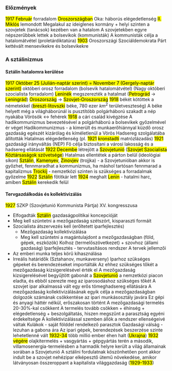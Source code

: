 ### Előzmények
<mark class="hltr-orange">1917 Február</mark> forradalom <mark class="hltr-green">Oroszországban</mark>
Oka: háborús elégedetlenség
<mark class="hltr-cyan">II. Miklós</mark> lemondott
Megalakul az ideiglenes kormány + helyi szinten a szovjetek (tanácsok) kezében van a hatalom
A szovjetekben egyre népszerűbbek lettek a bolsevikok (kommunisták)
A kommunisták célja a hatalomátvétel (proletárdiktatúra)
<mark class="hltr-orange">1903</mark> Oroszországi Szociáldemokrata Párt kettévált mensevikekre és bolsevikekre
### A sztálinizmus
#### Sztálin hatalomra kerülése
<mark class="hltr-orange">1917 Október 25 (Julián-naptár szerint) = November 7 (Gergely-naptár szerint)</mark> októberi orosz forradalom (bolsevik hatalomátvétel)
(Nagy októberi szocialista forradalom)
<mark class="hltr-cyan">Leninék</mark> megszerezték a hatalmat (<mark class="hltr-green">Petrográd</mark> → <mark class="hltr-green">Leningrád</mark>)
<mark class="hltr-green">Oroszország</mark> → <mark class="hltr-green">Szovjet-Oroszország</mark>
<mark class="hltr-orange">1918</mark> békét kötöttek a németekkel (<mark class="hltr-green">breszt-litovszki</mark> béke, 780 ezer $km^2$ területveszteség)
A béke helyett még a világháborúnál is pusztítóbb polgárháború szakadt a nép nyakába
Vörösök ↔ fehérek
<mark class="hltr-orange">1918</mark> a cári család kivégzése
A hadikommunizmus bevezetésével  a polgárháború a bolsevikek győzelmével ér véget
Hadikommunizmus - a kimerült és munkaerőhiánnyal küzdő orosz gazdaság egészét kizárólag és kíméletlenül a Vörös Hadsereg szolgálatába állították
Hatalmas elégedetlenség (pl. <mark class="hltr-orange">1921</mark> <mark class="hltr-green">kronstadti</mark> matrózlázadás)
<mark class="hltr-orange">1921</mark> gazdasági irányváltás (NEP)
Fő célja biztosítani a városi lakosság és a hadsereg ellátását
<mark class="hltr-orange">1922 Decembe</mark> létrejött a <mark class="hltr-green">Szovjetunió</mark> (<mark class="hltr-green">Szovjet Szocialista Köztársaságok szövetsége</mark>)
Hatalmas ellentétek a párton belül (ideológiai síkon)
<mark class="hltr-cyan">Sztálin</mark>, <mark class="hltr-cyan">Kamenyev</mark>, <mark class="hltr-cyan">Zinovjev</mark> (trojjka) - a Szovjetunióban akkor is győzhet, fennmaradhat a kommunizmus, ha máshol tartósan fennmarad a kapitalizmus
<mark class="hltr-cyan">Trockij</mark> - nemzetközi szinten is szükséges a forradalmak győzelme
<mark class="hltr-orange">1922</mark> <mark class="hltr-cyan">Sztálin</mark> főtitkár lett
<mark class="hltr-orange">1924</mark> meghalt <mark class="hltr-cyan">Lenin</mark> - hatalmi harc, amiben <mark class="hltr-cyan">Sztálin</mark> kerekedik felül
#### Tervgazdálkodás és kollektivizálás
<mark class="hltr-orange">1927</mark> SZKP (Szovjetunió Kommunista Pártja) XV. kongresszusa
- Elfogadták <mark class="hltr-cyan">Sztálin</mark> gazdaságpolitikai koncepcióját
- Meg kell szüntetni a mezőgazdaság szétszórt, kisparaszti formáit
- Szocialista átszervezés kell (erőltetett iparfejlesztés)
	- Mezőgazdaság kollektivizálása
	- Meg kell szüntetni a magántulajdont a mezőgazdaságban (föld, gépek, eszközök)
Kolhoz (termelőszövetkezet) + szovhoz (állami gazdaság)
Iparfejlesztés - tervutasításos rendszer
A tervek jellemzői
- Az emberi munka teljes körű kihasználása
- Irreális határidők (Sztahanov, munkaverseny)
Iparhoz szükséges gépeket és berendezéseket importálták
Az ehhez szükséges tőkét a mezőgazdaság kizsigerelésével érték el
A mezőgazdaság kizsigerelésével begyűjtött gabonát a <mark class="hltr-green">Szovjetunió</mark> a nemzetközi piacon eladta, és ebből szerezte meg az iparosodáshoz szükséges tőkét
A szovjet ipar alkalmassá vált egy erős tömeghadsereg ellátására
A mezőgazdaság kollektivizálásának egyik célja a mezőgazdaságban dolgozók számának csökkentése az ipari munkásosztály javára
Ez gépi és anyagi háttér nélkül, erőszakosan történt
A mezőgazdasági termelés 20-30%-kal csökkent
A termelés tovább csökken + éhínség + elégedetlenség + beszolgáltatás, hiszen megszűnt a parasztság egyéni érdekeltsége
A kollektivizálással szemben állók a rendszer ellenségeivé váltak
Kulákok - saját földdel rendelkező parasztok
Gazdasági válság - lezuhan a gabona ára
Az ipari gépek, berendezések beszerzése szinte lehetetlenné vált
<mark class="hltr-orange">1932-34</mark> több millió ember éhen halt (<mark class="hltr-green">Ukrajna</mark>)
<mark class="hltr-orange">1932 végére</mark> olajkitermelés + vasgyártás + gépgyártás terén a második, villamosenergia-termelésben a harmadik helyre került a világ államainak sorában a Szovjetunió
A sztálini fordulatnak köszönhetően pont akkor indult be a szovjet nehézipar elképesztő ütemű növekedése, amikor látványosan összeroppant a kapitalista világgazdaság (<mark class="hltr-orange">1929-1933</mark>)
